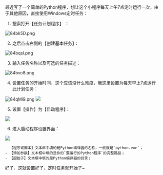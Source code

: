 最近写了一个简单的Python程序，想让这个小程序每天上午7点定时运行一次。由于其他原因，直接使用Windows定时任务：

1. 搜索打开【任务计划程序】 ：
<img src="https://s1.ax1x.com/2020/03/22/84bk5D.png" alt="84bk5D.png" border="0" />

2. 之后点击右侧的【创建基本任务】：
<img src="https://s1.ax1x.com/2020/03/22/84bqsI.png" alt="84bqsI.png" border="0" />

3. 输入任务名称以及可选的任务描述：
<img src="https://s1.ax1x.com/2020/03/22/84bvo8.png" alt="84bvo8.png" border="0" />

4. 设置任务的开始时间，这个应该没什么难度，我这里设置为每天早上7点运行此计划任务：
<img src="https://s1.ax1x.com/2020/03/22/84qMl9.png" alt="84qMl9.png" border="0" />
<img src="https://i.loli.net/2020/03/22/PCmlqJcjsiMyHah.png" >

5. 设置【操作】为【启动程序】：
<img src="https://i.loli.net/2020/03/22/aNeWqi6xtvVIZ1B.png" >

6. 进入启动程序设置界面：
<img src="https://i.loli.net/2020/03/22/9mO8C1DZsSBb7cM.png" >

    - 【程序或脚本】文本框中填的是Python编译器的名称，一般就是`python.exe`；
    - 【添加参数】文本框中填的是你的`要运行的Python程序`的完整路径；
    - 【起始于】文本框中填的是Python编译器的目录；

好了，这就设置好了，定时任务就开始了~